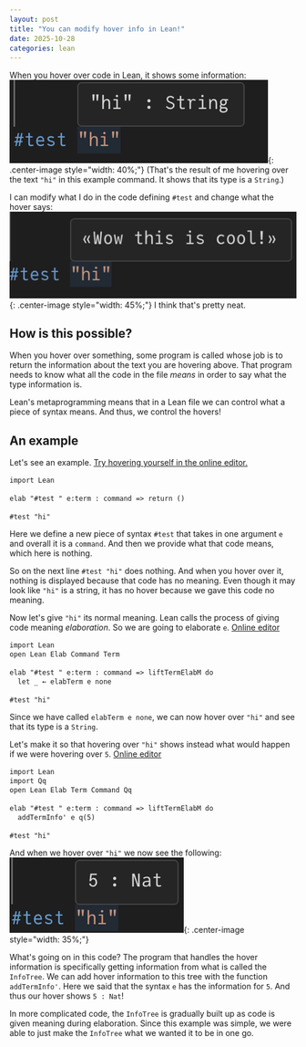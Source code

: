 ```yaml
---
layout: post
title: "You can modify hover info in Lean!"
date: 2025-10-28
categories: lean
---
```


When you hover over code in Lean, it shows some information:
![Hovering over a string](/assets/images/hover/hover_image_1.png){: .center-image style="width: 40%;"}
(That's the result of me hovering over the text `"hi"` in this example command. It shows that its type is a `String`.)

I can modify what I do in the code defining `#test` and change what the hover says:
![The hover now shows different text](/assets/images/hover/hover_image_2.png){: .center-image style="width: 45%;"}
I think that's pretty neat.

## How is this possible?
When you hover over something, some program is called whose job is to return the information about the text you are hovering above. That program needs to know what all the code in the file *means* in order to say what the type information is.

Lean's metaprogramming means that in a Lean file we can control what a piece of syntax means. And thus, we control the hovers!

## An example
Let's see an example. [Try hovering yourself in the online editor.](https://live.lean-lang.org/#codez=JYWwDg9gTgLgBAGQKYEMB2AoDSA2KBGcARAMQxIDO8RcSAXOVCHHXAMYQgjoAmcAvAD44UJDACuUNHAAUASixlK1ABbAiQA)
```lean
import Lean

elab "#test " e:term : command => return ()

#test "hi"
```

Here we define a new piece of syntax `#test` that takes in one argument `e` and overall it is a `command`. And then we provide what that code means, which here is nothing.

So on the next line `#test "hi"` does nothing. And when you hover over it, nothing is displayed because that code has no meaning. Even though it may look like `"hi"` is a string, it has no hover because we gave this code no meaning.

Now let's give `"hi"` its normal meaning. Lean calls the process of giving code meaning *elaboration*. So we are going to elaborate `e`. [Online editor](https://live.lean-lang.org/#codez=JYWwDg9gTgLgBAGQKYEMB2AoCYlsavAUQBsUAjOAYQhBHQBM4AVJKEDDJUigIgGIYSAM7wecJAC5BbOBLgBjGnTSMAvAD44xYADMYLNiXIBZOPQgY4WpPAD6cQAmE47gZDi4aCGiQcBw0QAWwDxAA)
```lean
import Lean
open Lean Elab Command Term

elab "#test " e:term : command => liftTermElabM do
  let _ ← elabTerm e none

#test "hi"
```
Since we have called `elabTerm e none`, we can now hover over `"hi"` and see that its type is a `String`.

Let's make it so that hovering over `"hi"` shows instead what would happen if we were hovering over `5`. [Online editor](https://live.lean-lang.org/#codez=JYWwDg9gTgLgBAGQKYEMB2AoUlZwIoCOGEYSaiq5AogDYoBGcAKklCHAMIQgjoAm+IhiR1GAIgDEMJAGd4YuEgBc0tnCVwAxt15oBAXgB8cGsABmMFm1oMAsnD4QMcOCj58rIAJJozEAOSKcAQAFACsAJQYGFKy8gAWwGJAA)
```lean
import Lean
import Qq
open Lean Elab Term Command Qq

elab "#test " e:term : command => liftTermElabM do
  addTermInfo' e q(5)

#test "hi"
```
And when we hover over `"hi"` we now see the following:
![Hover now shows information for the number `5`](/assets/images/hover/hover_image_3.png){: .center-image style="width: 35%;"}

What's going on in this code? The program that handles the hover information is specifically getting information from what is called the `InfoTree`. We can add hover information to this tree with the function `addTermInfo'`. Here we said that the syntax `e` has the information for `5`. And thus our hover shows `5 : Nat`!

In more complicated code, the `InfoTree` is gradually built up as code is given meaning during elaboration. Since this example was simple, we were able to just make the `InfoTree` what we wanted it to be in one go.
